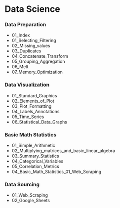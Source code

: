 # Data Science

### Data Preparation
- 01_Index
- 01_Selecting_Filtering
- 02_Missing_values
- 03_Duplicates
- 04_Concatenate_Transform
- 05_Grouping_Aggregation
- 06_Melt
- 07_Memory_Optimization

### Data Visualization
- 01_Standard_Graphics
- 02_Elements_of_Plot
- 03_Plot_Formatting
- 04_Labels_Annotations
- 05_Time_Series
- 06_Statistical_Data_Graphs

### Basic Math Statistics
- 01_Simple_Arithmetic
- 02_Multiplying_matrices_and_basic_linear_algebra
- 03_Summary_Statistics
- 04_Categorical_Variables
- 05_Correlation_Metrics
- 04_Basic_Math_Statistics_01_Web_Scraping

### Data Sourcing
- 01_Web_Scraping
- 02_Google_Sheets
